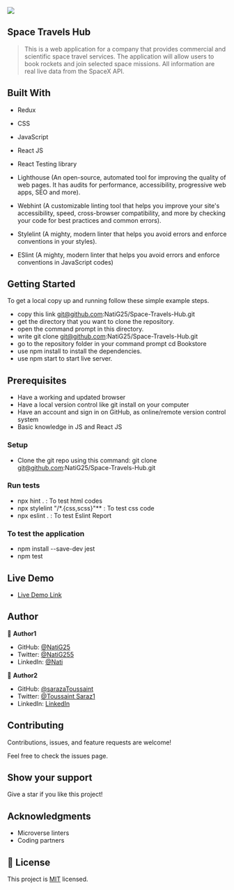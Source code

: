 ![](https://img.shields.io/badge/Microverse-blueviolet)

## Space Travels Hub
> This is a web application for a company that provides commercial and scientific space travel services. The application will allow users to book rockets and join selected space missions. All information are real live data from the SpaceX API.

## Built With

- Redux

- CSS

- JavaScript

- React JS

- React Testing library

- Lighthouse (An open-source, automated tool for improving the quality of web pages. It has audits for performance, accessibility, progressive web apps, SEO and more).

- Webhint (A customizable linting tool that helps you improve your site's accessibility, speed, cross-browser compatibility, and more by checking your code for best practices and common errors).

- Stylelint (A mighty, modern linter that helps you avoid errors and enforce conventions in your styles).

- ESlint (A mighty, modern linter that helps you avoid errors and enforce conventions in JavaScript codes)

## Getting Started

To get a local copy up and running follow these simple example steps.

- copy this link git@github.com:NatiG25/Space-Travels-Hub.git
- get the directory that you want to clone the repository.
- open the command prompt in this directory.
- write git clone git@github.com:NatiG25/Space-Travels-Hub.git
- go to the repository folder in your command prompt cd Bookstore
- use npm install to install the dependencies.
- use npm start to start live server.

## Prerequisites

- Have a working and updated browser
- Have a local version control like git install on your computer
- Have an account and sign in on GitHub, as online/remote version control system
- Basic knowledge in JS and React JS

### Setup

- Clone the git repo using this command: git clone git@github.com:NatiG25/Space-Travels-Hub.git

### Run tests

- npx hint . : To test html codes
- npx stylelint "/*.{css,scss}"** : To test css code
- npx eslint . : To test Eslint Report

### To test the application

- npm install --save-dev jest
- npm test

## Live Demo

- [Live Demo Link](spacehub1.netlify.app)

## Author

👤 **Author1**

- GitHub: [@NatiG25](https://github.com/NatiG25)
- Twitter: [@NatiG255](https://twitter.com/NatiG87702270)
- LinkedIn: [@Nati](https://linkedin.com/in/temesgen-g-gorgis-0910a6229 )

👤 **Author2**

- GitHub: [@sarazaToussaint](https://github.com/sarazaToussaint)
- Twitter: [@Toussaint Saraz1](https://twitter.com/ToussaintSaraz1)
- LinkedIn: [LinkedIn](https://www.linkedin.com/in/toussaint-saraza-841b111ba/) 

## Contributing

Contributions, issues, and feature requests are welcome!

Feel free to check the issues page.

## Show your support

Give a star if you like this project!

## Acknowledgments

- Microverse linters
- Coding partners

## 📝 License

This project is [MIT](./LICENSE) licensed.
